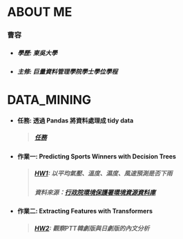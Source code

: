 # ABOUT ME
### 曹容
* ##### 學歷: 東吳大學
* ##### 主修: 巨量資料管理學院學士學位學程

# DATA_MINING

* #### 任務: 透過 Pandas 將資料處理成 tidy data 
  > ##### [任務](/任務/任務.ipynb)
* #### 作業一: Predicting Sports Winners with Decision Trees
  > ##### [HW1](/HW1/HW1.ipynb): 以平均氣壓、溫度、濕度、風速預測是否下雨
  > ##### 資料來源：[行政院環境保護署環境資源資料庫](https://erdb.epa.gov.tw/FileDownload/FileDownload.aspx)
* #### 作業二: Extracting Features with Transformers
  > ##### [HW2](/HW2/HW2.ipynb): 觀察PTT韓劇版與日劇版的內文分析
 
